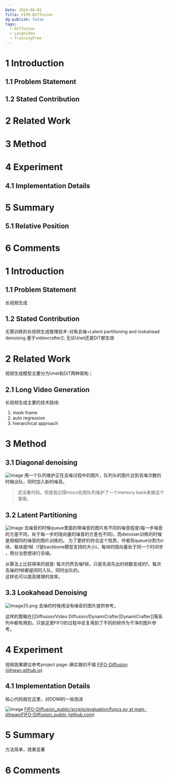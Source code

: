```yaml
---
Date: 2024-06-01
Title: FIFO-DIffusion
dg-publish: false
tags:
  - Diffusion
  - LongVideo
  - TrainingFree
---
```



# 1 Introduction

## 1.1 Problem Statement


## 1.2 Stated Contribution



# 2 Related Work

# 3 Method

# 4 Experiment
## 4.1 Implementation Details  

# 5 Summary

## 5.1 Relative Position
# 6 Comments


# 1 Introduction

## 1.1 Problem Statement

长视频生成
## 1.2 Stated Contribution
无需训练的长视频生成推理技术-对角去噪+Latent partitioning and lookahead denoising 
基于videocrafter2;
无论Unet还是DiT都生效
# 2 Related Work

视频生成模型主要分为Unet和DiT两种架构； 

## 2.1 Long Video Generation
长视频生成主要的技术路线:
1. mask frame 
2. auto regressive 
3. hierarchical approach 


# 3 Method

## 3.1 Diagonal denoising 


![Image](https://pic4.zhimg.com/80/v2-c07a60f19fc1ea83834f3d878a2c6b53.png)
用一个队列维护正在去噪过程中的图片，队列头的图片达到去噪次数的时候出队，同时加入新的噪音。 

> 还没看代码，但是我记得moco也用队列维护了一个memory bank来做这个事情。 

## 3.2 Latent Partitioning 
![Image](https://pic4.zhimg.com/80/v2-a04a96452eb510b8934918c02ffd68ad.png)
去噪音的时候queue里面的带噪音的图片有不同的噪音程度(每一步噪音的方差不同，处于每一步的隐向量的噪音的方差也不同)，而denoiser训练的时候是用相同的噪音的图片训练的。 为了更好的符合这个性质，作者将queue分割为n块，每块是f帧（f是backbone模型支持的大小)，每块的隐向量处于同一个时间步 ，用分治思想进行去噪。 



从算法上比较得来的就是: 每次仍然去噪f帧，只是先进先出的帧数变成的f，每次去噪的f帧都是同时入队，同时出队的。  
这样也可以提高推理的效率。 

## 3.3 Lookahead Denoising 
![Image](https://pic4.zhimg.com/80/v2-0fa493913abf6017be5cfd0dffb0ac39.png)25.png
去噪的时候用没有噪音的图片提供参考。 

这样的策略在[[Diffusion/Video Diffusion/DynamiCrafter|DynamiCrafter]]等系列中都有用到，只是这里FIFO的过程中反复用到了不同的帧作为干净的图片参考。 



# 4 Experiment
视频效果建议参考project page: 确实做的不错 [FIFO-Diffusion (jjihwan.github.io)](https://jjihwan.github.io/projects/FIFO-Diffusion)

## 4.1 Implementation Details  
核心代码就在这里，对DDIM的一些改进

![Image](https://pic4.zhimg.com/80/v2-b0fbe9fff3f59e04d51c9d7f7d51e1f3.png)
[FIFO-Diffusion_public/scripts/evaluation/funcs.py at main · jjihwan/FIFO-Diffusion_public (github.com)](https://github.com/jjihwan/FIFO-Diffusion_public/blob/main/scripts/evaluation/funcs.py#L158)
# 5 Summary
方法简单，效果显著

# 6 Comments

